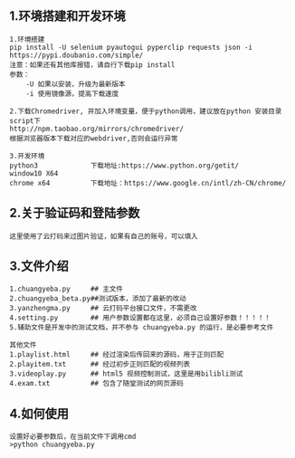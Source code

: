 ## 1.环境搭建和开发环境
	1.环境搭建
	pip install -U selenium pyautogui pyperclip requests json -i https://pypi.doubanio.com/simple/
	注意：如果还有其他库报错，请自行下载pip install 
	参数：
		-U 如果以安装，升级为最新版本
		-i 使用镜像源，提高下载速度
		
	2.下载Chromedriver, 并加入环境变量，便于python调用，建议放在python 安装目录script下
	http://npm.taobao.org/mirrors/chromedriver/
	根据浏览器版本下载对应的webdriver,否则会运行异常
	
	3.开发环境
	python3				下载地址:https://www.python.org/getit/
	window10 X64
	chrome x64    		下载地址：https://www.google.cn/intl/zh-CN/chrome/
	
## 2.关于验证码和登陆参数
	这里使用了云打码来过图片验证，如果有自己的账号，可以填入
	
	
## 3.文件介绍
	1.chuangyeba.py		## 主文件
	2.chuangyeba_beta.py##测试版本，添加了最新的改动
	3.yanzhengma.py		## 云打码平台接口文件，不需更改
	4.setting.py		## 用户参数设置都在这里，必须自己设置好参数！！！！！
	5.辅助文件是开发中的测试文档，并不参与 chuangyeba.py 的运行，是必要参考文件
	
	其他文件
	1.playlist.html		## 经过渲染后传回来的源码，用于正则匹配
	2.playitem.txt		## 经过初步正则匹配的视频列表
	3.videoplay.py		## html5 视频控制测试，这里是用bilibli测试
	4.exam.txt			## 包含了随堂测试的网页源码


## 4.如何使用
	设置好必要参数后，在当前文件下调用cmd
	>python chuangyeba.py
